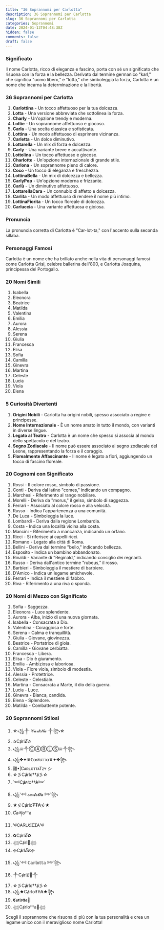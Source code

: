 ```yaml
---
title: "36 Soprannomi per Carlotta"
description: 36 Soprannomi per Carlotta
slug: 36 Soprannomi per Carlotta
categories: Soprannomi
date: 2024-01-13T04:48:38Z
hidden: false
comments: false
draft: false
---
```


### Significato

Il nome Carlotta, ricco di eleganza e fascino, porta con sé un significato che risuona con la forza e la bellezza. Derivato dal termine germanico "karl," che significa "uomo libero," e "lotta," che simboleggia la forza, Carlotta è un nome che incarna la determinazione e la libertà.

### 36 Soprannomi per Carlotta

1. **Carlottina** - Un tocco affettuoso per la tua dolcezza.
2. **Lotta** - Una versione abbreviata che sottolinea la forza.
3. **Charly** - Un'opzione trendy e moderna.
4. **Lottie** - Un soprannome affettuoso e giocoso.
5. **Carla** - Una scelta classica e sofisticata.
6. **Lottina** - Un modo affettuoso di esprimere vicinanza.
7. **Carletta** - Un dolce diminutivo.
8. **Lottarella** - Un mix di forza e dolcezza.
9. **Carly** - Una variante breve e accattivante.
10. **Lottolina** - Un tocco affettuoso e giocoso.
11. **Charlotte** - Un'opzione internazionale di grande stile.
12. **Carlona** - Un soprannome pieno di calore.
13. **Coco** - Un tocco di eleganza e freschezza.
14. **LottinaBella** - Un mix di dolcezza e bellezza.
15. **CarlyPop** - Un'opzione moderna e frizzante.
16. **Carlù** - Un diminutivo affettuoso.
17. **LottarellaCara** - Un connubio di affetto e dolcezza.
18. **Carlita** - Un modo affettuoso di rendere il nome più intimo.
19. **LottinaFiorita** - Un tocco floreale di dolcezza.
20. **Carluccia** - Una variante affettuosa e gioiosa.

### Pronuncia

La pronuncia corretta di Carlotta è "Car-lot-ta," con l'accento sulla seconda sillaba.

### Personaggi Famosi

Carlotta è un nome che ha brillato anche nella vita di personaggi famosi come Carlotta Grisi, celebre ballerina dell'800, e Carlotta Joaquina, principessa del Portogallo.

### 20 Nomi Simili

1. Isabella
2. Eleonora
3. Beatrice
4. Matilda
5. Valentina
6. Emilia
7. Aurora
8. Alessia
9. Serena
10. Giulia
11. Francesca
12. Elisa
13. Sofia
14. Camilla
15. Ginevra
16. Martina
17. Celeste
18. Lucia
19. Viola
20. Elena

### 5 Curiosità Divertenti

1. **Origini Nobili** - Carlotta ha origini nobili, spesso associato a regine e principesse.
2. **Nome Internazionale** - È un nome amato in tutto il mondo, con varianti in diverse lingue.
3. **Legato al Teatro** - Carlotta è un nome che spesso si associa al mondo dello spettacolo e del teatro.
4. **Segno Zodiacale** - Il nome può essere associato al segno zodiacale del Leone, rappresentando la forza e il coraggio.
5. **Florealmente Affascinante** - Il nome è legato a fiori, aggiungendo un tocco di fascino floreale.

### 20 Cognomi con Significato

1. Rossi - Il colore rosso, simbolo di passione.
2. Conti - Deriva dal latino "comes," indicando un compagno.
3. Marchesi - Riferimento al rango nobiliare.
4. Morelli - Deriva da "morus," il gelso, simbolo di saggezza.
5. Ferrari - Associato al colore rosso e alla velocità.
6. Russo - Indica l'appartenenza a una comunità.
7. De Luca - Simboleggia la luce.
8. Lombardi - Deriva dalla regione Lombardia.
9. Costa - Indica una località vicina alla costa.
10. Mancini - Riferimento a mancanza, indicando un orfano.
11. Ricci - Si riferisce ai capelli ricci.
12. Romano - Legato alla città di Roma.
13. Bellini - Deriva dal termine "bello," indicando bellezza.
14. Esposito - Indica un bambino abbandonato.
15. Rinaldi - Variante di "Reginald," indicando consiglio dei regnanti.
16. Russo - Deriva dall'antico termine "rubeus," il rosso.
17. Barbieri - Simboleggia il mestiere di barbiere.
18. D'Amico - Indica un legame amichevole.
19. Ferrari - Indica il mestiere di fabbro.
20. Riva - Riferimento a una riva o sponda.

### 20 Nomi di Mezzo con Significato

1. Sofia - Saggezza.
2. Eleonora - Luce splendente.
3. Aurora - Alba, inizio di una nuova giornata.
4. Isabella - Consacrata a Dio.
5. Valentina - Coraggiosa e forte.
6. Serena - Calma e tranquillità.
7. Giulia - Giovane, giovinezza.
8. Beatrice - Portatrice di gioia.
9. Camilla - Giovane cerbiatta.
10. Francesca - Libera.
11. Elisa - Dio è giuramento.
12. Emilia - Ambiziosa e laboriosa.
13. Viola - Fiore viola, simbolo di modestia.
14. Alessia - Protettrice.
15. Celeste - Celestiale.
16. Martina - Consacrata a Marte, il dio della guerra.
17. Lucia - Luce.
18. Ginevra - Bianca, candida.
19. Elena - Splendore.
20. Matilda - Combattente potente.

### 20 Soprannomi Stilosi

1. ☆꧁༒ 𝒞𝒶𝓇𝓁𝑜𝓉𝓉𝒶 ༒꧂☆
2. ✰Cⱥrl໓✰
3. ꧁☠︎༒ⒸⒶⓇⓁⓈ☠︎༒꧂
4. ꧁✤✦♛ℂαяłσттα♛✦✤꧂
5. 難•|CᴀʀʟᴏᴛᴛᴀTᴢʏ シ︎
6. ☆彡Cⱥrlo††ⱥ彡☆
7. ༺Cⱥяłѻ††Ѧ༻
8. ꧁༺ 𝓬𝓪𝓻𝓵𝓸𝓽𝓽𝓪 ༻꧂
9. ★彡Cⱥrlo₮₮₳彡★
10. Ƈaཞlo††a
11. ༄ᏟᎪᏒᏞᎧᏆᏆᎪ༄
12. ✿Cⱥrl໓✿
13. 𓆉Cⱥrl🌸𓆉
14. ࿇Cⱥrl໓ຮ࿇
15. ꧁༺ ℂ𝕒𝕣𝕝𝕠𝕥𝕥𝕒 ༻꧂
16. ༒Cⱥrl໓🌙༒
17. ☆彡Cⱥrlo††ⱥ彡☆
18. ꧁★Cⱥrlo₮₮₳★꧂
19. 𝕮𝖆𝖗𝖑𝖔𝖙𝖙𝖆🌹
20. 𓆉Cⱥrlo††a🌟𓆉

Scegli il soprannome che risuona di più con la tua personalità e crea un legame unico con il meraviglioso nome Carlotta!